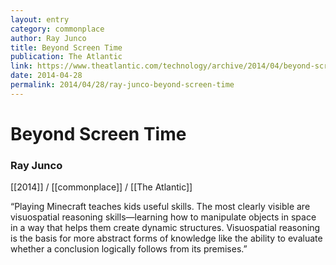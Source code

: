 ```yaml
---
layout: entry
category: commonplace
author: Ray Junco
title: Beyond Screen Time
publication: The Atlantic
link: https://www.theatlantic.com/technology/archive/2014/04/beyond-screen-time-what-a-good-game-like-minecraft-teaches-kids/361261/
date: 2014-04-28
permalink: 2014/04/28/ray-junco-beyond-screen-time
---
```


# Beyond Screen Time

### Ray Junco

[[2014]] / [[commonplace]] / [[The Atlantic]]

“Playing Minecraft teaches kids useful skills. The most clearly visible are visuospatial reasoning skills—learning how to manipulate objects in space in a way that helps them create dynamic structures. Visuospatial reasoning is the basis for more abstract forms of knowledge like the ability to evaluate whether a conclusion logically follows from its premises.”